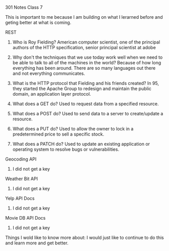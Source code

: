301 Notes Class 7

This is important to me because I am building on what I lerarned before and geting better at what is coming.


REST

1. Who is Roy Fielding?
  American computer scientist, one of the principal authors of the HTTP specification, senior principal scientist at adobe
  
2. Why don't the techniques that we use today work well when we need to be able to talk to all of the machines in the world?
  Because of how long everything has been around. There are so many languages out there and not everything communicates.
  
3. What is the HTTP protocol that Fielding and his friends created?
  In 95, they started the Apache Group to redesign and maintain the public domain, an application layer protocol.
  
4. What does a GET do?
  Used to request data from a specified resource.
  
5. What does a POST do?
  Used to send data to a server to create/update a resource.
  
6. What does a PUT do?
  Used to allow the owner to lock in a predetermined price to sell a specific stock.
  
7. What does a PATCH do?
  Used to update an existing application or operating system to resolve bugs or vulnerabilities.
  


Geocoding API
1. I did not get a key

Weather Bit API
1. I did not get a key

Yelp API Docs
1. I did not get a key

Movie DB API Docs
1. I did not get a key



Things I wold like to know more about:
  I would just like to continue to do this and learn more and get better.
  
  





